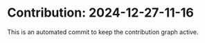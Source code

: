 # Contribution: 2024-12-27-11-16
This is an automated commit to keep the contribution graph active.
